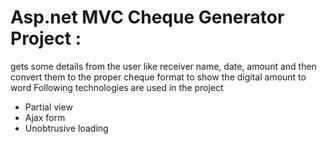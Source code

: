 # Asp.net MVC Cheque Generator Project :
gets some details from the user like receiver name, date, amount
and then convert them to the proper cheque format to show the digital amount to word
Following technologies are used in the project

- Partial view
- Ajax form
- Unobtrusive loading 
